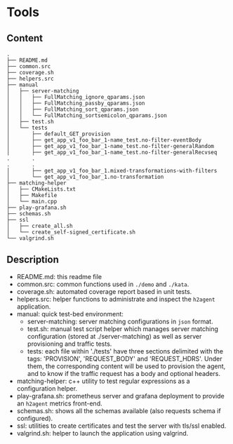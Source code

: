 # Tools

## Content

```
.
├── README.md
├── common.src
├── coverage.sh
├── helpers.src
├── manual
│   ├── server-matching
│   │   ├── FullMatching_ignore_qparams.json
│   │   ├── FullMatching_passby_qparams.json
│   │   ├── FullMatching_sort_qparams.json
│   │   └── FullMatching_sortsemicolon_qparams.json
│   ├── test.sh
│   └── tests
│       ├── default_GET_provision
│       ├── get_app_v1_foo_bar_1-name_test.no-filter-eventBody
│       ├── get_app_v1_foo_bar_1-name_test.no-filter-generalRandom
│       ├── get_app_v1_foo_bar_1-name_test.no-filter-generalRecvseq
.       .
.       .
│       ├── get_app_v1_foo_bar_1.mixed-transformations-with-filters
│       └── get_app_v1_foo_bar_1.no-transformation
├── matching-helper
│   ├── CMakeLists.txt
│   ├── Makefile
│   └── main.cpp
├── play-grafana.sh
├── schemas.sh
├── ssl
│   ├── create_all.sh
│   └── create_self-signed_certificate.sh
└── valgrind.sh
```

## Description

* README.md: this readme file
* common.src: common functions used in `./demo` and `./kata`.
* coverage.sh: automated coverage report based in unit tests.
* helpers.src: helper functions to administrate and inspect the `h2agent` application.
* manual: quick test-bed environment:
  * server-matching: server matching configurations in `json` format.
  * test.sh: manual test script helper which manages server matching configuration (stored at ./server-matching) as well as server provisioning and traffic tests.
  * tests: each file within './tests' have three sections delimited with the tags: 'PROVISION', 'REQUEST_BODY' and 'REQUEST_HDRS'. Under them, the corresponding content will be used to provision the agent, and to know if the traffic request has a body and optional headers.
* matching-helper: c++ utility to test regular expressions as a configuration helper.
* play-grafana.sh: prometheus server and grafana deployment to provide an `h2agent` metrics front-end.
* schemas.sh: shows all the schemas available (also requests schema if configured).
* ssl: utilities to create certificates and test the server with tls/ssl enabled.
* valgrind.sh: helper to launch the application using valgrind.
